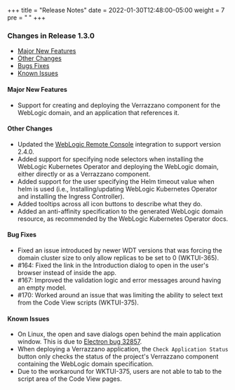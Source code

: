 +++
title = "Release Notes"
date = 2022-01-30T12:48:00-05:00
weight = 7
pre = "<b> </b>"
+++

### Changes in Release 1.3.0
- [Major New Features](#major-new-features)
- [Other Changes](#other-changes)
- [Bugs Fixes](#bug-fixes)
- [Known Issues](#known-issues)


#### Major New Features
- Support for creating and deploying the Verrazzano component for the WebLogic domain, and an application that references it.  

#### Other Changes
- Updated the [WebLogic Remote Console](https://github.com/oracle/weblogic-remote-console) integration to support version 2.4.0.
- Added support for specifying node selectors when installing the WebLogic Kubernetes Operator and deploying the WebLogic
  domain, either directly or as a Verrazzano component.
- Added support for the user specifying the Helm timeout value when helm is used (i.e., Installing/updating WebLogic
  Kubernetes Operator and installing the Ingress Controller).
- Added tooltips across all icon buttons to describe what they do.
- Added an anti-affinity specification to the generated WebLogic domain resource, as recommended by the WebLogic Kubernetes Operator docs.

#### Bug Fixes
- Fixed an issue introduced by newer WDT versions that was forcing the domain cluster size to only allow replicas to be set to 0 (WKTUI-365).
- #164: Fixed the link in the Introduction dialog to open in the user's browser instead of inside the app.
- #167: Improved the validation logic and error messages around having an empty model.
- #170: Worked around an issue that was limiting the ability to select text from the Code View scripts (WKTUI-375).

#### Known Issues
- On Linux, the open and save dialogs open behind the main application window.  This is due to
  [Electron bug 32857](https://github.com/electron/electron/issues/32857).
- When deploying a Verrazzano application, the `Check Application Status` button only checks the status of the project's
  Verrazzano component containing the WebLogic domain specification.
- Due to the workaround for WKTUI-375, users are not able to tab to the script area of the Code View pages.

